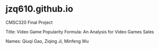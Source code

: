 # jzq610.github.io

CMSC320 Final Project

Title: Video Game Popularity Formula: An Analysis for Video Games Sales

Names: Qiuqi Gao, Ziqing Ji, Minfeng Wu
